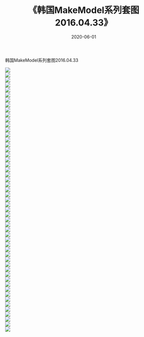 ﻿---
layout: post
title:  《韩国MakeModel系列套图2016.04.33》
date:   2020-06-01
img: http://imgx.orgx.ga/漏D/网络美图/2020/韩国MakeModel系列套图2016.04.33/000.jpg
categories: [美女, 清纯, 唯美]
---

韩国MakeModel系列套图2016.04.33

  ![](http://imgx.orgx.ga/漏D/网络美图/2020/韩国MakeModel系列套图2016.04.33/001.jpg) <br> ![](http://imgx.orgx.ga/漏D/网络美图/2020/韩国MakeModel系列套图2016.04.33/002.jpg) <br> ![](http://imgx.orgx.ga/漏D/网络美图/2020/韩国MakeModel系列套图2016.04.33/003.jpg) <br> ![](http://imgx.orgx.ga/漏D/网络美图/2020/韩国MakeModel系列套图2016.04.33/004.jpg) <br> ![](http://imgx.orgx.ga/漏D/网络美图/2020/韩国MakeModel系列套图2016.04.33/005.jpg) <br> ![](http://imgx.orgx.ga/漏D/网络美图/2020/韩国MakeModel系列套图2016.04.33/006.jpg) <br> ![](http://imgx.orgx.ga/漏D/网络美图/2020/韩国MakeModel系列套图2016.04.33/007.jpg) <br> ![](http://imgx.orgx.ga/漏D/网络美图/2020/韩国MakeModel系列套图2016.04.33/008.jpg) <br> ![](http://imgx.orgx.ga/漏D/网络美图/2020/韩国MakeModel系列套图2016.04.33/009.jpg) <br> ![](http://imgx.orgx.ga/漏D/网络美图/2020/韩国MakeModel系列套图2016.04.33/010.jpg) <br> ![](http://imgx.orgx.ga/漏D/网络美图/2020/韩国MakeModel系列套图2016.04.33/011.jpg) <br> ![](http://imgx.orgx.ga/漏D/网络美图/2020/韩国MakeModel系列套图2016.04.33/012.jpg) <br> ![](http://imgx.orgx.ga/漏D/网络美图/2020/韩国MakeModel系列套图2016.04.33/013.jpg) <br> ![](http://imgx.orgx.ga/漏D/网络美图/2020/韩国MakeModel系列套图2016.04.33/014.jpg) <br> ![](http://imgx.orgx.ga/漏D/网络美图/2020/韩国MakeModel系列套图2016.04.33/015.jpg) <br> ![](http://imgx.orgx.ga/漏D/网络美图/2020/韩国MakeModel系列套图2016.04.33/016.jpg) <br> ![](http://imgx.orgx.ga/漏D/网络美图/2020/韩国MakeModel系列套图2016.04.33/017.jpg) <br> ![](http://imgx.orgx.ga/漏D/网络美图/2020/韩国MakeModel系列套图2016.04.33/018.jpg) <br> ![](http://imgx.orgx.ga/漏D/网络美图/2020/韩国MakeModel系列套图2016.04.33/019.jpg) <br> ![](http://imgx.orgx.ga/漏D/网络美图/2020/韩国MakeModel系列套图2016.04.33/020.jpg) <br> ![](http://imgx.orgx.ga/漏D/网络美图/2020/韩国MakeModel系列套图2016.04.33/021.jpg) <br> ![](http://imgx.orgx.ga/漏D/网络美图/2020/韩国MakeModel系列套图2016.04.33/022.jpg) <br> ![](http://imgx.orgx.ga/漏D/网络美图/2020/韩国MakeModel系列套图2016.04.33/023.jpg) <br> ![](http://imgx.orgx.ga/漏D/网络美图/2020/韩国MakeModel系列套图2016.04.33/024.jpg) <br> ![](http://imgx.orgx.ga/漏D/网络美图/2020/韩国MakeModel系列套图2016.04.33/025.jpg) <br> ![](http://imgx.orgx.ga/漏D/网络美图/2020/韩国MakeModel系列套图2016.04.33/026.jpg) <br> ![](http://imgx.orgx.ga/漏D/网络美图/2020/韩国MakeModel系列套图2016.04.33/027.jpg) <br> ![](http://imgx.orgx.ga/漏D/网络美图/2020/韩国MakeModel系列套图2016.04.33/028.jpg) <br> ![](http://imgx.orgx.ga/漏D/网络美图/2020/韩国MakeModel系列套图2016.04.33/029.jpg) <br> ![](http://imgx.orgx.ga/漏D/网络美图/2020/韩国MakeModel系列套图2016.04.33/030.jpg) <br> ![](http://imgx.orgx.ga/漏D/网络美图/2020/韩国MakeModel系列套图2016.04.33/031.jpg) <br> ![](http://imgx.orgx.ga/漏D/网络美图/2020/韩国MakeModel系列套图2016.04.33/032.jpg) <br> ![](http://imgx.orgx.ga/漏D/网络美图/2020/韩国MakeModel系列套图2016.04.33/033.jpg) <br> ![](http://imgx.orgx.ga/漏D/网络美图/2020/韩国MakeModel系列套图2016.04.33/034.jpg) <br> ![](http://imgx.orgx.ga/漏D/网络美图/2020/韩国MakeModel系列套图2016.04.33/035.jpg) <br> ![](http://imgx.orgx.ga/漏D/网络美图/2020/韩国MakeModel系列套图2016.04.33/036.jpg) <br> ![](http://imgx.orgx.ga/漏D/网络美图/2020/韩国MakeModel系列套图2016.04.33/037.jpg) <br> ![](http://imgx.orgx.ga/漏D/网络美图/2020/韩国MakeModel系列套图2016.04.33/038.jpg) <br> ![](http://imgx.orgx.ga/漏D/网络美图/2020/韩国MakeModel系列套图2016.04.33/039.jpg) <br> ![](http://imgx.orgx.ga/漏D/网络美图/2020/韩国MakeModel系列套图2016.04.33/040.jpg) <br> ![](http://imgx.orgx.ga/漏D/网络美图/2020/韩国MakeModel系列套图2016.04.33/041.jpg) <br> ![](http://imgx.orgx.ga/漏D/网络美图/2020/韩国MakeModel系列套图2016.04.33/042.jpg) <br> ![](http://imgx.orgx.ga/漏D/网络美图/2020/韩国MakeModel系列套图2016.04.33/043.jpg) <br> ![](http://imgx.orgx.ga/漏D/网络美图/2020/韩国MakeModel系列套图2016.04.33/044.jpg) <br> ![](http://imgx.orgx.ga/漏D/网络美图/2020/韩国MakeModel系列套图2016.04.33/045.jpg) <br> ![](http://imgx.orgx.ga/漏D/网络美图/2020/韩国MakeModel系列套图2016.04.33/046.jpg) <br> ![](http://imgx.orgx.ga/漏D/网络美图/2020/韩国MakeModel系列套图2016.04.33/047.jpg) <br> ![](http://imgx.orgx.ga/漏D/网络美图/2020/韩国MakeModel系列套图2016.04.33/048.jpg) <br> ![](http://imgx.orgx.ga/漏D/网络美图/2020/韩国MakeModel系列套图2016.04.33/049.jpg) <br> ![](http://imgx.orgx.ga/漏D/网络美图/2020/韩国MakeModel系列套图2016.04.33/050.jpg) <br> ![](http://imgx.orgx.ga/漏D/网络美图/2020/韩国MakeModel系列套图2016.04.33/051.jpg) <br> ![](http://imgx.orgx.ga/漏D/网络美图/2020/韩国MakeModel系列套图2016.04.33/052.jpg) <br> ![](http://imgx.orgx.ga/漏D/网络美图/2020/韩国MakeModel系列套图2016.04.33/053.jpg) <br>